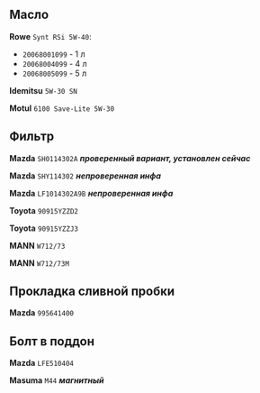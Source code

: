 ## Масло

__Rowe__ `Synt RSi 5W-40`:

- `20068001099` - 1 л
- `20068004099` - 4 л
- `20068005099` - 5 л

__Idemitsu__ `5W-30 SN`

__Motul__ `6100 Save-Lite 5W-30`

## Фильтр

__Mazda__ `SH0114302A` ***проверенный вариант, установлен сейчас***

__Mazda__ `SHY114302` ***непроверенная инфа***

__Mazda__ `LF1014302A9B` ***непроверенная инфа***

__Toyota__ `90915YZZD2`

__Toyota__ `90915YZZJ3`

__MANN__ `W712/73`

__MANN__ `W712/73M`

## Прокладка сливной пробки

__Mazda__ `995641400`

## Болт в поддон

__Mazda__ `LFE510404`

__Masuma__ `M44` ***магнитный***
